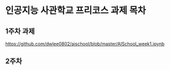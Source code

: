 # 인공지능 사관학교 프리코스 과제 목차
## 1주차 과제
https://github.com/dwlee0802/aischool/blob/master/AISchool_week1.ipynb
## 2주차 
